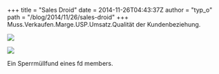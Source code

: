+++
title = "Sales Droid"
date = 2014-11-26T04:43:37Z
author = "typ_o"
path = "/blog/2014/11/26/sales-droid"
+++
Muss.Verkaufen.Marge.USP.Umsatz.Qualität der Kundenbeziehung.

[![](/media/salesdroid01.serendipityThumb.jpg)](/media/salesdroid01.jpg)

[![](/media/salesdroid02.serendipityThumb.jpg)](/media/salesdroid02.jpg)

Ein Sperrmüllfund eines fd members.
